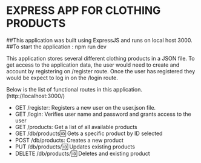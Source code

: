 # EXPRESS APP FOR CLOTHING PRODUCTS

##This application was built using ExpressJS and runs on local host 3000.
##To start the application : npm run dev

This application stores several different clothing products in a JSON file.
To get access to the application data, the user would need to create and account by registering on /register route.
Once the user has registered they would be expect to log in on the /login route.

Below is the list of functional routes in this application. (http://localhost:3000/)

- GET /register: Registers a new user on the user.json file.
- GET /login: Verifies user name and password and grants access to the user
- GET /products: Get a list of all available products
- GET /db/products:id: Gets a specific product by ID selected
- POST /db/products: Creates a new product
- PUT /db/products/:id: Updates existing products
- DELETE /db/products/:id: Deletes and existing product


